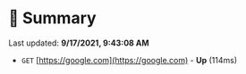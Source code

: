 # 📖 Summary
Last updated: **9/17/2021, 9:43:08 AM**

- `GET` [https://google.com](https://google.com) - **Up** (114ms)
